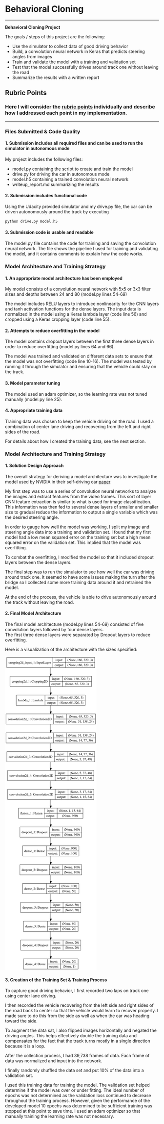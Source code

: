 # **Behavioral Cloning** 

---

**Behavioral Cloning Project**

The goals / steps of this project are the following:
* Use the simulator to collect data of good driving behavior
* Build, a convolution neural network in Keras that predicts steering angles from images
* Train and validate the model with a training and validation set
* Test that the model successfully drives around track one without leaving the road
* Summarize the results with a written report


[//]: # (Image References)

[image1]: ./model.png "Model Visualization"

## Rubric Points
### Here I will consider the [rubric points](https://review.udacity.com/#!/rubrics/432/view) individually and describe how I addressed each point in my implementation.  

---
### Files Submitted & Code Quality

#### 1. Submission includes all required files and can be used to run the simulator in autonomous mode

My project includes the following files:
* model.py containing the script to create and train the model
* drive.py for driving the car in autonomous mode
* model.h5 containing a trained convolution neural network 
* writeup_report.md summarizing the results

#### 2. Submission includes functional code
Using the Udacity provided simulator and my drive.py file, the car can be driven autonomously around the track by executing 
```sh
python drive.py model.h5
```

#### 3. Submission code is usable and readable

The model.py file contains the code for training and saving the convolution neural network. The file shows the pipeline I used for training and validating the model, and it contains comments to explain how the code works.

### Model Architecture and Training Strategy

#### 1. An appropriate model architecture has been employed

My model consists of a convolution neural network with 5x5 or 3x3 filter sizes and 
depths between 24 and 80 (model.py 
lines 54-69) 

The model includes RELU layers to introduce nonlinearity for the CNN layers 
and tanh activation functions for the dense layers. 
The input data is 
normalized in the model using a Keras lambda layer (code line 56) 
and cropped using a Keras cropping layer (code 
line 55). 

#### 2. Attempts to reduce overfitting in the model
The model contains dropout layers between the first three dense layers in order to reduce overfitting 
(model.py lines 64 and 66). 

The model was trained and validated on different data sets to ensure that the model was not overfitting (code line 10-16). The model was tested by running it through the simulator and ensuring that the vehicle could stay on the track.

#### 3. Model parameter tuning

The model used an adam optimizer, so the learning rate was not tuned manually (model.py line 25).

#### 4. Appropriate training data

Training data was chosen to keep the vehicle driving on the road. I used a combination of center lane driving and 
recovering from the left and right sides of the road.

For details about how I created the training data, see the next section. 

### Model Architecture and Training Strategy

#### 1. Solution Design Approach

The overall strategy for deriving a model architecture was to investigate the model used by NVIDIA in their 
self-driving car [paper](https://arxiv.org/pdf/1604.07316.pdf)

My first step was to use a series of convolution neural networks to analyze the images and extract features from the
 video frames.  This sort of layer CNN feature extraction is similar to what is used for image classification.
This information was then fed to several dense layers of smaller and smaller size to gradual reduce the information 
to output a single variable which was the desired steering angle.  

In order to gauge how well the model was working, I split my image and steering angle data into a training and validation set. 
I found that my first model had a low mean squared error on the training set but a high mean squared error on the validation set. 
This implied that the model was overfitting. 

To combat the overfitting, I modified the model so that it included dropout layers between the dense layers.

The final step was to run the simulator to see how well the car was 
driving around track one.
It seemed to have some issues making the turn after the bridge 
so I collected some more 
training data around it and retrained the model.

At the end of the process, the vehicle is able to drive autonomously around the 
track without leaving the road.

#### 2. Final Model Architecture

The final model architecture (model.py lines 54-69) consisted of five
 convolution layers followed by four dense layers.  
 The first three dense layers were separated by Dropout layers to reduce overfitting.

Here is a visualization of the architecture with the sizes specified:

![alt text][image1]

#### 3. Creation of the Training Set & Training Process

To capture good driving behavior, I first recorded two laps on track one using center lane driving.

I then recorded the vehicle recovering from the left side and right sides of the road back to center so that the 
vehicle would learn to recover properly.  I made sure to do this from the side as well as when the car was heading 
toward the side.

To augment the data sat, I also flipped images horizontally and negated the driving angles.
This helps effectively double the training data and compensates 
for the fact that the track turns mostly in a single direction because it is a loop.

After the collection process, I had 39,738 frames of data. Each frame of data was normalized and input into 
the network. 

I finally randomly shuffled the data set and put 10% of the data into a validation set. 

I used this training data for training the model. 
The validation set helped determine if the model was over or under fitting. 
The ideal number of epochs was not determined as the validation loss continued 
to decrease throughout the training process. 
However, given the performance of the developed model 
10 epochs was determined to be sufficient
training was stopped at this point to save time. 
I used an adam optimizer so that manually training the learning rate was not necessary.
